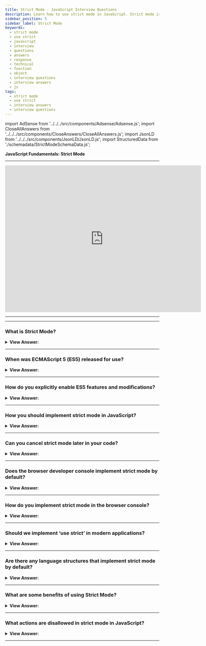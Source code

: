 ```yaml
---
title: Strict Mode - JavaScript Interview Questions
description: Learn how to use strict mode in JavaScript. Strict mode is enabled by placing “use strict” at the top of your script. Frontend Developer Interview Questions
sidebar_position: 5
sidebar_label: Strict Mode
keywords:
  - strict mode
  - use strict
  - javascript
  - interview
  - questions
  - answers
  - response
  - technical
  - function
  - object
  - interview questions
  - interview answers
  - js
tags:
  - strict mode
  - use strict
  - interview answers
  - interview questions
---
```


<!-- Notes: Passed Rich Snippets validation. -->

import AdSense from '../../../src/components/Adsense/Adsense.js';
import CloseAllAnswers from '../../../src/components/CloseAnswers/CloseAllAnswers.js';
import JsonLD from '../../../src/components/JsonLD/JsonLD.js';
import StructuredData from './schemadata/StrictModeSchemaData.js';

<JsonLD data={StructuredData} />

<head>
  <title>Strict Mode | JavaScript Frontend Phone Interview Questions</title>
</head>

**JavaScript Fundamentals: Strict Mode**

---

<div class='videoWrapper'>
<iframe
    width="640"
    height="480"
    src="https://www.youtube.com/embed/zp82_tdZ18I"
    frameborder="0"
    allow="autoplay; encrypted-media"
    allowfullscreen
>
</iframe>
</div>

---

<AdSense />

---

<CloseAllAnswers />

### What is Strict Mode?

<details>
  <summary><strong>View Answer:</strong></summary>
  <div>
  <div><strong>Interview Response:</strong> Strict Mode is a mode in JavaScript that enforces stricter parsing and error handling rules. It was introduced in ECMAScript 5 and is designed to make code more secure and easier to optimize.</div><br />
  <div><strong className="codeExample">Code Example:</strong><br /><br />

  <div></div>

```js
"use strict";

// Example 1: Variable without declaration (throws an error in strict mode)
x = 10;  // Throws a ReferenceError: x is not defined

// Example 2: Duplicate parameter names (throws an error in strict mode)
function multiply(a, b, a) {  // Throws a SyntaxError: Duplicate parameter name not allowed in this context
  return a * b;
}

// Example 3: Octal literals (throws an error in strict mode)
var num = 0123;  // Throws a SyntaxError: Octal literals are not allowed in strict mode

// Example 4: 'this' in non-method functions (has different behavior in strict mode)
function myFunction() {
  console.log(this);  // In strict mode, 'this' is undefined
}

myFunction();
```

  </div>
  </div>
</details>

---

### When was ECMAScript 5 (ES5) released for use?

<details>
  <summary><strong>View Answer:</strong></summary>
  <div>
  <div><strong>Interview Response:</strong> ECMAScript 5 (ES5) was released in December 2009 as the fifth edition of the ECMAScript language specification, which defines the standard for JavaScript.
  </div>
  </div>
</details>

---

### How do you explicitly enable ES5 features and modifications?

<details>
  <summary><strong>View Answer:</strong></summary>
  <div>
  <div><strong>Interview Response:</strong> ES5 features can be enabled by setting the "use strict" directive at the beginning of a JavaScript file, which enforces strict mode and activates ES5 features. You need to enable them with a special directive explicitly: "use strict".
  </div>
  </div><br />
  <div><strong className="codeExample">Code Example:</strong><br /><br />
  
  <div></div>

```javascript
"use strict";

// this code works the modern way
...
```

  </div>
</details>

---

### How you should implement strict mode in JavaScript?

<details>
  <summary><strong>View Answer:</strong></summary>
  <div>
  <div><strong>Interview Response:</strong> Strict mode is a feature in JavaScript that enables you to write safer and more efficient code. To implement strict mode in JavaScript, add the "use strict" directive at the beginning of a script or function.</div><br />
  <div><strong className="codeExample">Code Example:</strong><br /><br />
  
  <div></div>

**Proper Usage:**

1. Strict mode in the whole script:

```javascript
"use strict";
var x = 3.14; // This is okay
x = 3.14; // This is not okay without var, let or const
```

In this example, the `"use strict";` declaration is at the top of the script, enabling strict mode for the entire script. When strict mode is enabled, JavaScript doesn't allow variables to be used unless they're declared with `var`, `let`, or `const`.

2. Strict mode in a function:

```javascript
function strictFunc() {
  "use strict";
  var x = 3.14; // This is okay
  y = 3.14; // This is not okay without var, let or const
}
```

In this example, strict mode is enabled only within `strictFunc`. The `"use strict";` statement is at the top of the function, so strict mode applies to the entire function scope. Any variables not declared with `var`, `let`, or `const` will result in an error.

**Incorrect Usage:**

1. Not placing the `"use strict";` directive at the top:

```javascript
var x = 3.14;
"use strict"; 
```

In this example, the `"use strict";` statement is not at the top of the script, so strict mode isn't activated. The `"use strict";` statement must be at the top of the script or function for strict mode to be enabled.

2. Using strict mode with non-compliant syntax:

```javascript
"use strict";
x = 0177; // Octal literals are not allowed in strict mode
```

In this example, an octal literal (a number prefixed with a zero) is used, which is not allowed in strict mode. This will throw an error.

  </div>
  </div>
</details>

---

### Can you cancel strict mode later in your code?

<details>
  <summary><strong>View Answer:</strong></summary>
  <div>
  <div><strong>Interview Response:</strong> No, there is no directive like "no use strict" that reverts the engine to the old behavior. Once we enter strict mode, there is no going back.
  </div>
  </div>
</details>

---

### Does the browser developer console implement strict mode by default?

<details>
  <summary><strong>View Answer:</strong></summary>
  <div>
  <div><strong>Interview Response:</strong> No, the browser developer console does not implement strict mode by default. Strict mode must be enabled explicitly by using the "use strict" directive. We must place it at the first console line for it to work.
  </div>
  </div>
</details>

---

### How do you implement strict mode in the browser console?

<details>
  <summary><strong>View Answer:</strong></summary>
  <div>
  <div><strong>Interview Response:</strong> We must place it at the first console line for it to work, then add the rest of our code. You can also use a wrapper if you are using an older browser.
</div><br />
  <div><strong>Technical Response:</strong> First, you can try to press Shift+Enter to input multiple lines and put “use-strict” on top. In Older browsers, you have to put it in a wrapper.
  </div><br />
  <div><strong className="codeExample">Code Example:</strong> works in most browsers, namely Firefox and Chrome.<br /><br />
  
  <div></div>

```javascript
'use strict';
// <Shift+Enter for a newline>

//  ...your code

// <Enter to run>
```

  </div><br />
  <div><strong className="codeExample">Code Example:</strong> In Older browsers, you have to put it in a wrapper.<br /><br />

  <div></div>

```javascript
(function () {
  'use strict';

  // ...your code here...
})();
```

  </div>
  </div>
</details>

---

### Should we implement ‘use strict’ in modern applications?

<details>
  <summary><strong>View Answer:</strong></summary>
  <div>
  <div><strong>Interview Response:</strong> Yes, it's generally recommended to use "use strict" in modern applications as it helps catch errors and enforces stricter syntax and behavior in JavaScript.</div><br />
  <div><strong>Technical Response:</strong> Yes, it remains recommended to use strict mode in all modern applications. Although it may not be essential in some cases, we should provide the strict-mode functionality.
  </div>
  </div>
</details>

---

### Are there any language structures that implement strict mode by default?

<details>
  <summary><strong>View Answer:</strong></summary>
  <div>
  <div><strong>Interview Response:</strong> Yes, ECMAScript 6 (ES6) modules and JavaScript classes are in strict mode by default. No need to explicitly write "use strict"; in these structures.</div>
  </div>
</details>

---

### What are some benefits of using Strict Mode?

<details>
  <summary><strong>View Answer:</strong></summary>
  <div>
  <div><strong>Interview Response:</strong> Strict Mode in JavaScript enforces stricter rules for parsing and error handling, preventing common coding mistakes and making it easier to optimize code for better performance.
  </div>
  </div>
</details>

---

### What actions are disallowed in strict mode in JavaScript?

<details>
  <summary><strong>View Answer:</strong></summary>
  <div>
  <div><strong>Interview Response:</strong> The use of undeclared variables, assigning values to non-writable properties, deleting non-configurable properties, and using duplicate parameter names in function declarations are disallowed in strict mode in JavaScript.
  </div>
  </div>
</details>

---
